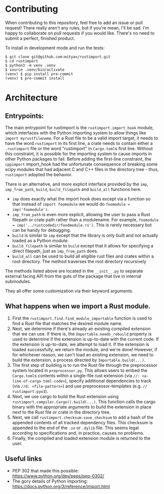 # Contributing 

When contributing to this repository, feel free to add an issue or pull request! There really aren't any rules, but if you're mean, I'll be sad. I'm happy to collaborate on pull requests if you would like. There's no need to submit a perfect, finished product.

To install in development mode and run the tests:
```
$ git clone git@github.com:mityax/rustimport.git 
$ cd rustimport
$ python3 -m venv .venv
$ source .venv/bin/activate
(venv) $ pip install pre-commit
(venv) $ pre-commit install
```

# Architecture

## Entrypoints:

The main entrypoint for rustimport is the `rustimport.import_hook` module, which interfaces with the Python importing system to allow things like `import myrustfilename`. For a Rust file to be a valid import target, it needs to have the word `rustimport` in its first line, a crate needs to contain either a `.rustimport` file or the word "rustimport" in `Cargo.toml`s first line. Without this constraint, it is possible for the importing system to cause imports in other Python packages to fail. Before adding the first-line constraint, the `cppimport` import_hook had the unfortunate consequence of breaking some scipy modules that had adjacent C and C++ files in the directory tree - thus, `rustimport` adopted the behavior.

There is an alternative, and more explicit interface provided by the `imp`, `imp_from_path`, `build`, `build_filepath` and `build_all` functions here.
* `imp` does exactly what the import hook does except via a function so that instead of `import foomodule` we would do `foomodule = imp('foomodule')`.
* `imp_from_path` is even more explicit, allowing the user to pass a Rust filepath or crate path rather than a modulename. For example, `foomodule = imp('../rustcodedir/foodmodule.rs')`. This is rarely necessary but can be handy for debugging.
* `build` is similar to `imp` except that the library is only built and not actually loaded as a Python module.
* `build_filepath` is similar to `build` except that it allows for specifying a direct filepath, just as `imp_from_path` does.
* `build_all` can be used to build all eligible rust files and crates within a root directory. The method traverses the root directory recursively

The methods listed above are located in the `__init__.py` to separate external facing API from the guts of the package that live in internal submodules.

They all offer some customization via their keyword arguments.

## What happens when we import a Rust module.

1. First the `rustimport.find.find_module_importable` function is used to find a Rust file that matches the desired module name.
2. Next, we determine if there's already an existing compiled extension that we can use. If there is, the `Importable.needs_rebuild` property is used to determine if the extension is up-to-date with the current code. If the extension is up-to-date, we attempt to load it. If the extension is loaded successfully, we return the module, and we're done! However, if for whichever reason, we can't load an existing extension, we need to build the extension, a process directed by `Importable.build(...)`.
3. The first step of building is to run the Rust file through the preprocessor system located in `preprocessor.py`. This allows users to embed the `Cargo.toml`s contents within a single-file rust extension (via `//: <a-line-of-cargo-toml-code>`), specify additional dependencies to track (via `//d: <file-pattern>`) and use preprocessor-templates (e.g. `// rustimport:pyo3`).
4. Next, we use cargo to build the Rust extension using `rustimport.compiler.Cargo().build(...)`. This function calls the cargo binary with the appropriate arguments to build the extension in place next to the Rust file or crate in the directory tree.
5. Next, we call `rustimport.checksum.save_checksum` to add a hash of the appended contents of all tracked dependency files. This checksum is appended to the end of the `.so` or `.dylib` file. This seems legal according to specifications and, in practice, causes no problems.
6. Finally, the compiled and loaded extension module is returned to the user.

## Useful links

* PEP 302 that made this possible: https://www.python.org/dev/peps/pep-0302/ 
* The gory details of Python importing: https://docs.python.org/3/reference/import.html

